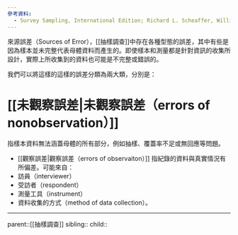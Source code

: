 ```yaml
---
參考資料:
  - Survey Sampling, International Edition; Richard L. Scheaffer, William Mendenhall. III
---
```

來源誤差（Sources of Error），[[抽樣調查]]中存在各種型態的誤差，其中有些是因為樣本並未完整代表母體資料而產生的。即使樣本和測量都是針對資訊的收集所設計，實際上所收集到的資料也可能是不完整或錯誤的。

我們可以將這樣的這樣的誤差分類為兩大類，分別是：
# [[未觀察誤差|未觀察誤差（errors of nonobservation）]]
指樣本資料無法涵蓋母體的所有部分，例如抽樣、覆蓋率不足或無回應等問題。

- [[觀察誤差|觀察誤差（errors of observaiton）]]
指紀錄的資料與真實情況有所偏差。可能來自：
- 訪員（interviewer）
- 受訪者（respondent）
- 測量工具（instrument）
- 資料收集的方式（method of data collection）。
- - -
parent::[[抽樣調查]]
sibling::
child::